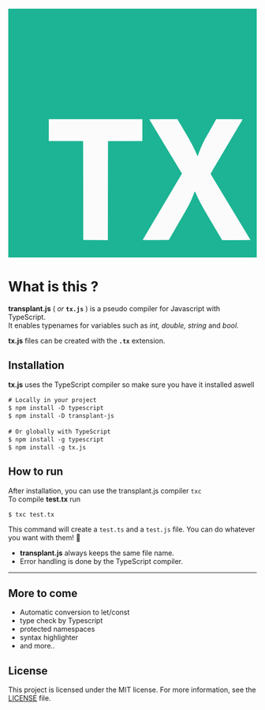 ![image alt <](https://raw.githubusercontent.com/ati-n/tx.js/71bfbfdfd99fa2a26a2beaf62dd8a16c5ad1db1f/tx-logo.svg)
# What is this ?

**transplant.js** ( _or_ **`tx.js`** ) is a pseudo compiler for Javascript with TypeScript.  
It enables typenames for variables such as _int, double, string_ and _bool_.

**tx.js**  files can be created with the **`.tx`** extension.


## Installation
**tx.js** uses the TypeScript compiler so make sure you have it installed aswell 

```shell
# Locally in your project
$ npm install -D typescript
$ npm install -D transplant-js

# Or globally with TypeScript
$ npm install -g typescript
$ npm install -g tx.js
```

## How to run
After installation, you can use the transplant.js compiler `txc`  
To compile **test.tx** run
```shell
$ txc test.tx
```

This command will create a `test.ts` and a `test.js` file. You can do whatever you want with them! 🥳
+ **transplant.js**  always keeps the same file name.
+ Error handling is done by the TypeScript compiler.
---
## More to come

+ Automatic conversion to let/const
+ type check by Typescript
+ protected namespaces
+ syntax highlighter
+ and more..

## License
This project is licensed under the MIT license. For more information, see the [LICENSE](https://github.com/ati-n/tx.js/blob/main/LICENSE) file.
